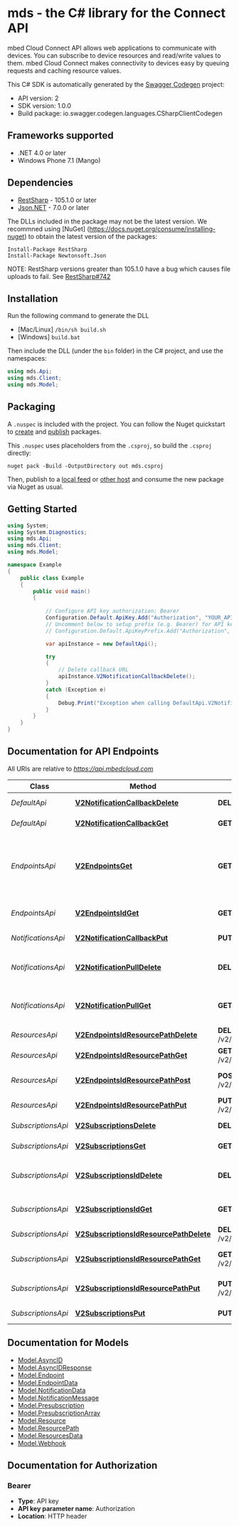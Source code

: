 # mds - the C# library for the Connect API

mbed Cloud Connect API allows web applications to communicate with devices. You can subscribe to device resources and read/write values to them. mbed Cloud Connect makes connectivity to devices easy by queuing requests and caching resource values.

This C# SDK is automatically generated by the [Swagger Codegen](https://github.com/swagger-api/swagger-codegen) project:

- API version: 2
- SDK version: 1.0.0
- Build package: io.swagger.codegen.languages.CSharpClientCodegen

<a name="frameworks-supported"></a>
## Frameworks supported
- .NET 4.0 or later
- Windows Phone 7.1 (Mango)

<a name="dependencies"></a>
## Dependencies
- [RestSharp](https://www.nuget.org/packages/RestSharp) - 105.1.0 or later
- [Json.NET](https://www.nuget.org/packages/Newtonsoft.Json/) - 7.0.0 or later

The DLLs included in the package may not be the latest version. We recommned using [NuGet] (https://docs.nuget.org/consume/installing-nuget) to obtain the latest version of the packages:
```
Install-Package RestSharp
Install-Package Newtonsoft.Json
```

NOTE: RestSharp versions greater than 105.1.0 have a bug which causes file uploads to fail. See [RestSharp#742](https://github.com/restsharp/RestSharp/issues/742)

<a name="installation"></a>
## Installation
Run the following command to generate the DLL
- [Mac/Linux] `/bin/sh build.sh`
- [Windows] `build.bat`

Then include the DLL (under the `bin` folder) in the C# project, and use the namespaces:
```csharp
using mds.Api;
using mds.Client;
using mds.Model;
```

<a name="packaging"></a>
## Packaging

A `.nuspec` is included with the project. You can follow the Nuget quickstart to [create](https://docs.microsoft.com/en-us/nuget/quickstart/create-and-publish-a-package#create-the-package) and [publish](https://docs.microsoft.com/en-us/nuget/quickstart/create-and-publish-a-package#publish-the-package) packages.

This `.nuspec` uses placeholders from the `.csproj`, so build the `.csproj` directly:

```
nuget pack -Build -OutputDirectory out mds.csproj
```

Then, publish to a [local feed](https://docs.microsoft.com/en-us/nuget/hosting-packages/local-feeds) or [other host](https://docs.microsoft.com/en-us/nuget/hosting-packages/overview) and consume the new package via Nuget as usual.

<a name="getting-started"></a>
## Getting Started

```csharp
using System;
using System.Diagnostics;
using mds.Api;
using mds.Client;
using mds.Model;

namespace Example
{
    public class Example
    {
        public void main()
        {
            
            // Configure API key authorization: Bearer
            Configuration.Default.ApiKey.Add("Authorization", "YOUR_API_KEY");
            // Uncomment below to setup prefix (e.g. Bearer) for API key, if needed
            // Configuration.Default.ApiKeyPrefix.Add("Authorization", "Bearer");

            var apiInstance = new DefaultApi();

            try
            {
                // Delete callback URL
                apiInstance.V2NotificationCallbackDelete();
            }
            catch (Exception e)
            {
                Debug.Print("Exception when calling DefaultApi.V2NotificationCallbackDelete: " + e.Message );
            }
        }
    }
}
```

<a name="documentation-for-api-endpoints"></a>
## Documentation for API Endpoints

All URIs are relative to *https://api.mbedcloud.com*

Class | Method | HTTP request | Description
------------ | ------------- | ------------- | -------------
*DefaultApi* | [**V2NotificationCallbackDelete**](docs/DefaultApi.md#v2notificationcallbackdelete) | **DELETE** /v2/notification/callback | Delete callback URL
*DefaultApi* | [**V2NotificationCallbackGet**](docs/DefaultApi.md#v2notificationcallbackget) | **GET** /v2/notification/callback | Check callback URL
*EndpointsApi* | [**V2EndpointsGet**](docs/EndpointsApi.md#v2endpointsget) | **GET** /v2/endpoints | List endpoints. The number of endpoints is currently limited to 200.
*EndpointsApi* | [**V2EndpointsIdGet**](docs/EndpointsApi.md#v2endpointsidget) | **GET** /v2/endpoints/{id} | List the resources on an endpoint
*NotificationsApi* | [**V2NotificationCallbackPut**](docs/NotificationsApi.md#v2notificationcallbackput) | **PUT** /v2/notification/callback | Register a callback URL
*NotificationsApi* | [**V2NotificationPullDelete**](docs/NotificationsApi.md#v2notificationpulldelete) | **DELETE** /v2/notification/pull | Delete notification Long Poll channel
*NotificationsApi* | [**V2NotificationPullGet**](docs/NotificationsApi.md#v2notificationpullget) | **GET** /v2/notification/pull | Get notifications using Long Poll
*ResourcesApi* | [**V2EndpointsIdResourcePathDelete**](docs/ResourcesApi.md#v2endpointsidresourcepathdelete) | **DELETE** /v2/endpoints/{id}/{resourcePath} | Delete a resource
*ResourcesApi* | [**V2EndpointsIdResourcePathGet**](docs/ResourcesApi.md#v2endpointsidresourcepathget) | **GET** /v2/endpoints/{id}/{resourcePath} | Read from a resource
*ResourcesApi* | [**V2EndpointsIdResourcePathPost**](docs/ResourcesApi.md#v2endpointsidresourcepathpost) | **POST** /v2/endpoints/{id}/{resourcePath} | Execute a function on a resource
*ResourcesApi* | [**V2EndpointsIdResourcePathPut**](docs/ResourcesApi.md#v2endpointsidresourcepathput) | **PUT** /v2/endpoints/{id}/{resourcePath} | Write to a resource
*SubscriptionsApi* | [**V2SubscriptionsDelete**](docs/SubscriptionsApi.md#v2subscriptionsdelete) | **DELETE** /v2/subscriptions | Remove all subscriptions
*SubscriptionsApi* | [**V2SubscriptionsGet**](docs/SubscriptionsApi.md#v2subscriptionsget) | **GET** /v2/subscriptions | Get pre-subscriptions
*SubscriptionsApi* | [**V2SubscriptionsIdDelete**](docs/SubscriptionsApi.md#v2subscriptionsiddelete) | **DELETE** /v2/subscriptions/{id} | Delete subscriptions from an endpoint
*SubscriptionsApi* | [**V2SubscriptionsIdGet**](docs/SubscriptionsApi.md#v2subscriptionsidget) | **GET** /v2/subscriptions/{id} | Read endpoints subscriptions
*SubscriptionsApi* | [**V2SubscriptionsIdResourcePathDelete**](docs/SubscriptionsApi.md#v2subscriptionsidresourcepathdelete) | **DELETE** /v2/subscriptions/{id}/{resourcePath} | Remove a subscription
*SubscriptionsApi* | [**V2SubscriptionsIdResourcePathGet**](docs/SubscriptionsApi.md#v2subscriptionsidresourcepathget) | **GET** /v2/subscriptions/{id}/{resourcePath} | Read subscription status
*SubscriptionsApi* | [**V2SubscriptionsIdResourcePathPut**](docs/SubscriptionsApi.md#v2subscriptionsidresourcepathput) | **PUT** /v2/subscriptions/{id}/{resourcePath} | Subscribe to a resource path
*SubscriptionsApi* | [**V2SubscriptionsPut**](docs/SubscriptionsApi.md#v2subscriptionsput) | **PUT** /v2/subscriptions | Set pre-subscriptions


<a name="documentation-for-models"></a>
## Documentation for Models

 - [Model.AsyncID](docs/AsyncID.md)
 - [Model.AsyncIDResponse](docs/AsyncIDResponse.md)
 - [Model.Endpoint](docs/Endpoint.md)
 - [Model.EndpointData](docs/EndpointData.md)
 - [Model.NotificationData](docs/NotificationData.md)
 - [Model.NotificationMessage](docs/NotificationMessage.md)
 - [Model.Presubscription](docs/Presubscription.md)
 - [Model.PresubscriptionArray](docs/PresubscriptionArray.md)
 - [Model.Resource](docs/Resource.md)
 - [Model.ResourcePath](docs/ResourcePath.md)
 - [Model.ResourcesData](docs/ResourcesData.md)
 - [Model.Webhook](docs/Webhook.md)


<a name="documentation-for-authorization"></a>
## Documentation for Authorization

<a name="Bearer"></a>
### Bearer

- **Type**: API key
- **API key parameter name**: Authorization
- **Location**: HTTP header

